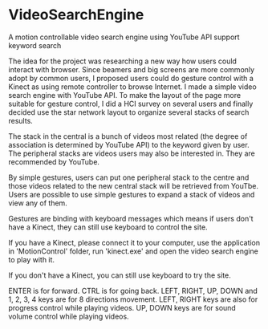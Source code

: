 VideoSearchEngine
=================

A motion controllable video search engine using YouTube API support keyword search

The idea for the project was researching a new way how users could interact with browser. 
Since beamers and big screens are more commonly adopt by common users, I proposed users 
could do gesture control with a Kinect as using remote controller to browse Internet.
I made a simple video search engine with YouTube API. To make the layout of the page more 
suitable for gesture control, I did a HCI survey on several users and finally decided use 
the star network layout to organize several stacks of search results.

The stack in the central is a bunch of videos most related (the degree of association is 
determined by YouTube API) to the keyword given by user. The peripheral stacks are videos 
users may also be interested in. They are recommended by YouTube.

By simple gestures, users can put one peripheral stack to the centre and those videos related 
to the new central stack will be retrieved from YouTbe. Users are possible to use simple 
gestures to expand a stack of videos and view any of them.

Gestures are binding with keyboard messages which means if users don't have a Kinect, they can 
still use keyboard to control the site.

If you have a Kinect, please connect it to your computer, use the application in 'MotionControl'
folder, run 'kinect.exe' and open the video search engine to play with it. 

If you don't have a Kinect, you can still use keyboard to try the site.

ENTER is for forward.
CTRL is for going back.
LEFT, RIGHT, UP, DOWN and 1, 2, 3, 4 keys are for 8 directions movement.
LEFT, RIGHT keys are also for progress control while playing videos.
UP, DOWN keys are for sound volume control while playing videos.
